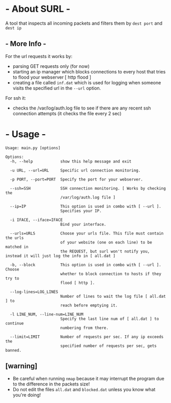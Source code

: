# - About SURL -
A tool that inspects all incoming packets and filters them by ``` dest port ``` and ``` dest ip ```

## - More Info -
For the url requests it works by:
  * parsing GET requests only (for now)
  * starting an ip manager which blocks connections to every host that tries to flood your webserver [ http flood ]
  * creating a file called ``` inf.dat ``` which is used for logging when someone visits the specified url in the ``` --url ``` option.

For ssh it:
  * checks the /var/log/auth.log file to see if there are any recent ssh connection attempts (it checks the file every 2 sec)

# - Usage -              
```
Usage: main.py [options]

Options:
  -h, --help            show this help message and exit
  
  -u URL, --url=URL     Specific url connection monitoring.
  
  -p PORT, --port=PORT  Specify the port for your webserver.
  
  --ssh=SSH             SSH connection monitoring. [ Works by checking the
                        /var/log/auth.log file ]
                        
  --ip=IP               This option is used in combo with [ --url ].
                        Specifies your IP.
                        
  -i IFACE, --iface=IFACE
                        Bind your interface.
                        
  --urls=URLS           Choose your urls file. This file must contain the urls
                        of your website (one on each line) to be matched in
                        the REQUEST, but surl won't notify you, instead it will just log the info in [ all.dat ] 
                        
  -b, --block           This option is used in combo with [ --url ]. Choose
                        whether to block connection to hosts if they try to
                        flood [ http ].
                        
  --log-lines=LOG_LINES
                        Number of lines to wait the log file [ all.dat ] to
                        reach before emptying it.
                        
  -l LINE_NUM, --line-num=LINE_NUM
                        Specify the last line num of [ all.dat ] to continue
                        numbering from there.
                        
  --limit=LIMIT         Number of requests per sec. If any ip exceeds the
                        specified number of requests per sec, gets banned.
```


## [warning]
* Be careful when running ``` nmap ```  because it may interrupt the program due to the difference in the packets size!
* Do not edit the files ``` all.dat ``` and ``` blocked.dat ``` unless you know what you're doing!
